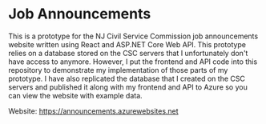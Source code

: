 # Job Announcements
This is a prototype for the NJ Civil Service Commission job announcements website written using React and ASP.NET Core Web API. This prototype relies on a database stored on the CSC servers that I unfortunately don't have access to anymore. However, I put the frontend and API code into this repository to demonstrate my implementation of those parts of my prototype. I have also replicated the database that I created on the CSC servers and published it along with my frontend and API to Azure so you can view the website with example data.

Website: https://announcements.azurewebsites.net



